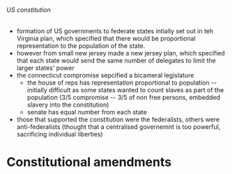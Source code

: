 ###### US constitution 
- formation of US governments to federate states intially set out in teh Virginia plan, which specified that there would be proportional representation to the population of the state.
- however from small new jersey made a new jersey plan, which specified that each state would send the same number of delegates to limit the larger states' power
- the connecticut compromise sepcified a bicameral legislature
    + the house of reps has representation proportional to population -- initially difficult as some states wanted to count slaves as part of the population (3/5 compromise -- 3/5 of non free persons, embedded slavery into the constitution)
    + senate has equal number from each state
- those that supported the constitution were the federalists, others were anti-federalists (thought that a centralised governemnt is too powerful, sacrificing individual liberties)

# Constitutional amendments
